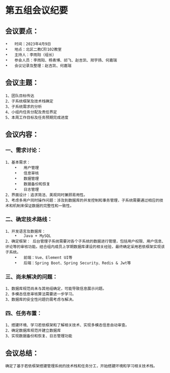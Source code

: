 # 第五组会议纪要
## 会议要点：
    •	时间：2023年4月9日
    •	地点：北区二教C阶102教室 
    •	主持人：李雨阳（组长）
    •	参会人员：李雨阳、杨青博、祁飞、赵吉凯、邢宇扬、何嘉瑞
    •	会议记录及整理：赵吉凯、何嘉瑞 
## 会议主题：
    1、团队目标传达
    2、子系统框架及技术栈确定
    3、子系统需求的分析
    4、小组内任务分配及责任界定
    5、本周工作目标及任务预期完成进度
## 会议内容：
### 一、需求讨论：
    1、基本需求：
        •	用户管理
        •	信息审核
        •	数据管理
        •	数据备份和恢复
        •	日志管理
    2、界面设计：追求简洁、美观同时兼顾易用性。
    3、考虑多用户同时操作问题：涉及到数据库的并发控制和事务管理，子系统需要通过相应的技术和机制来保证数据的完整性和一致性。
### 二、确定技术路线：
    1、开发语言及数据库：
        •	Java + MySQL
    2、确定框架： 后台管理子系统需要对各个子系统的数据进行管理，包括用户权限、用户信息、评论等的审核功能。结合组内成员上学期数据库课设的相关经验，最终确定采用若依框架实现该子系统。
        •	前端：Vue、Element UI等
        •	后端：Spring Boot、Spring Security、Redis & Jwt等
### 三、尚未解决的问题：
    1、数据库规范尚未与其他组确定，可能导致信息展示问题。
    2、多模态信息审核算法需要进一步学习。
    3、数据库的安全性问题仍需考虑与解决。
### 四、任务布置：
    1、搭建环境、学习若依框架和了解相关技术、实现多模态信息自动审查。
    2、确定数据库规范并建立数据库
    3、实现数据备份和恢复、日志管理功能
## 会议总结：
    确定了基于若依框架搭建管理系统的技术栈和任务分工，开始搭建环境和学习相关技术栈。
